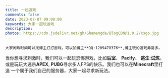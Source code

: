 ```yaml
---
title: 一起游戏
comments: false
date: 2023-07-07 09:00:00
keywords: 大家一起玩游戏
description: 
photos: https://cdn.jsdelivr.net/gh/Ghamengde/BlogCDN@1.0.2/csgo.jpg
---
```

    大家闲暇时间可以找博主打打游戏，可以加博主**QQ:1209478376**,博主玩的游戏非常多。
当你想寻求刺激时，我们可以一起玩恐怖游戏，比如**后室**、 **Pacify**、 **逃生:试炼**。
或是玩玩大逃杀**APEX**, **PUBG**寻求多人FPS的快乐。我们也可以在**Minecraft**里打造
一个属于我们自己的服务器，大家一起寻求新玩法。  
